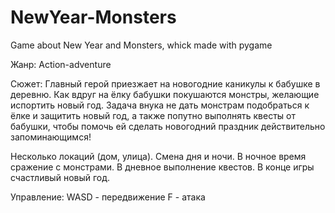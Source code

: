 # NewYear-Monsters
Game about New Year and Monsters, whick made with pygame


Жанр: Action-adventure

Сюжет:
Главный герой приезжает на новогодние каникулы к бабушке в деревню. Как вдруг на ёлку бабушки покушаются монстры, желающие испортить новый год. Задача внука не дать монстрам подобраться к ёлке и защитить новый год, а также попутно выполнять квесты от бабушки, чтобы помочь ей сделать новогодний праздник действительно запоминающимся!

Несколько локаций (дом, улица). Смена дня и ночи. В ночное время сражение с монстрами. В дневное выполнение квестов. В конце игры счастливый новый год.

Управление:
WASD - передвижение
F - атака
